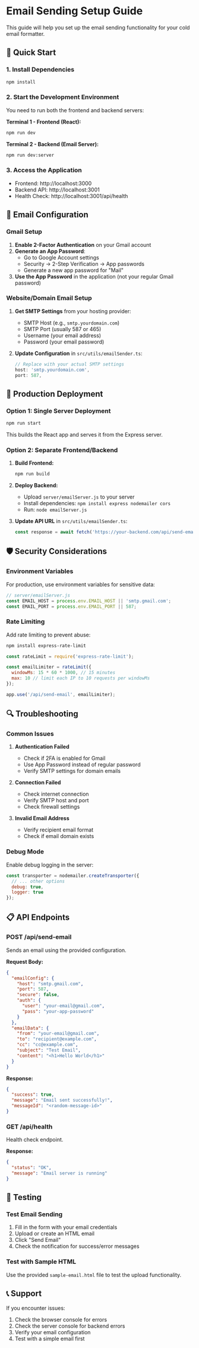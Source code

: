 # Email Sending Setup Guide

This guide will help you set up the email sending functionality for your cold email formatter.

## 🚀 Quick Start

### 1. Install Dependencies
```bash
npm install
```

### 2. Start the Development Environment
You need to run both the frontend and backend servers:

**Terminal 1 - Frontend (React):**
```bash
npm run dev
```

**Terminal 2 - Backend (Email Server):**
```bash
npm run dev:server
```

### 3. Access the Application
- Frontend: http://localhost:3000
- Backend API: http://localhost:3001
- Health Check: http://localhost:3001/api/health

## 📧 Email Configuration

### Gmail Setup
1. **Enable 2-Factor Authentication** on your Gmail account
2. **Generate an App Password**:
   - Go to Google Account settings
   - Security → 2-Step Verification → App passwords
   - Generate a new app password for "Mail"
3. **Use the App Password** in the application (not your regular Gmail password)

### Website/Domain Email Setup
1. **Get SMTP Settings** from your hosting provider:
   - SMTP Host (e.g., `smtp.yourdomain.com`)
   - SMTP Port (usually 587 or 465)
   - Username (your email address)
   - Password (your email password)

2. **Update Configuration** in `src/utils/emailSender.ts`:
   ```typescript
   // Replace with your actual SMTP settings
   host: 'smtp.yourdomain.com',
   port: 587,
   ```

## 🔧 Production Deployment

### Option 1: Single Server Deployment
```bash
npm run start
```
This builds the React app and serves it from the Express server.

### Option 2: Separate Frontend/Backend
1. **Build Frontend:**
   ```bash
   npm run build
   ```

2. **Deploy Backend:**
   - Upload `server/emailServer.js` to your server
   - Install dependencies: `npm install express nodemailer cors`
   - Run: `node emailServer.js`

3. **Update API URL** in `src/utils/emailSender.ts`:
   ```typescript
   const response = await fetch('https://your-backend.com/api/send-email', {
   ```

## 🛡️ Security Considerations

### Environment Variables
For production, use environment variables for sensitive data:

```javascript
// server/emailServer.js
const EMAIL_HOST = process.env.EMAIL_HOST || 'smtp.gmail.com';
const EMAIL_PORT = process.env.EMAIL_PORT || 587;
```

### Rate Limiting
Add rate limiting to prevent abuse:

```bash
npm install express-rate-limit
```

```javascript
const rateLimit = require('express-rate-limit');

const emailLimiter = rateLimit({
  windowMs: 15 * 60 * 1000, // 15 minutes
  max: 10 // limit each IP to 10 requests per windowMs
});

app.use('/api/send-email', emailLimiter);
```

## 🔍 Troubleshooting

### Common Issues

1. **Authentication Failed**
   - Check if 2FA is enabled for Gmail
   - Use App Password instead of regular password
   - Verify SMTP settings for domain emails

2. **Connection Failed**
   - Check internet connection
   - Verify SMTP host and port
   - Check firewall settings

3. **Invalid Email Address**
   - Verify recipient email format
   - Check if email domain exists

### Debug Mode
Enable debug logging in the server:

```javascript
const transporter = nodemailer.createTransporter({
  // ... other options
  debug: true,
  logger: true
});
```

## 📋 API Endpoints

### POST /api/send-email
Sends an email using the provided configuration.

**Request Body:**
```json
{
  "emailConfig": {
    "host": "smtp.gmail.com",
    "port": 587,
    "secure": false,
    "auth": {
      "user": "your-email@gmail.com",
      "pass": "your-app-password"
    }
  },
  "emailData": {
    "from": "your-email@gmail.com",
    "to": "recipient@example.com",
    "cc": "cc@example.com",
    "subject": "Test Email",
    "content": "<h1>Hello World</h1>"
  }
}
```

**Response:**
```json
{
  "success": true,
  "message": "Email sent successfully!",
  "messageId": "<random-message-id>"
}
```

### GET /api/health
Health check endpoint.

**Response:**
```json
{
  "status": "OK",
  "message": "Email server is running"
}
```

## 🎯 Testing

### Test Email Sending
1. Fill in the form with your email credentials
2. Upload or create an HTML email
3. Click "Send Email"
4. Check the notification for success/error messages

### Test with Sample HTML
Use the provided `sample-email.html` file to test the upload functionality.

## 📞 Support

If you encounter issues:
1. Check the browser console for errors
2. Check the server console for backend errors
3. Verify your email configuration
4. Test with a simple email first
